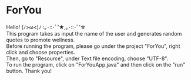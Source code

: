 # ForYou
Hello! (ﾉ>ω<)ﾉ :｡･::･ﾟ’★,｡･::･ﾟ’☆ <br />
This program takes as input the name of the user and generates random quotes to promote wellness.<br />
Before running the program, please go under the project "ForYou", right click and choose properties. <br />
Then, go to "Resource", under Text file encoding, choose "UTF-8". <br />
To run the program, click on "ForYouApp.java" and then click on the "run" button.
Thank you!

